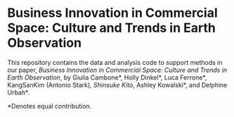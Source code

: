 # Business Innovation in Commercial Space: Culture and Trends in Earth Observation

This repository contains the data and analysis code to support methods in our paper, *Business Innovation in Commercial Space: Culture and Trends in Earth Observation*, by Giulia Cambone*, Holly Dinkel*, Luca Ferrone*, KangSanKim (Antonio Stark)*, Shinsuke Kito*, Ashley Kowalski*, and Delphine Urbah*.

*Denotes equal contribution.